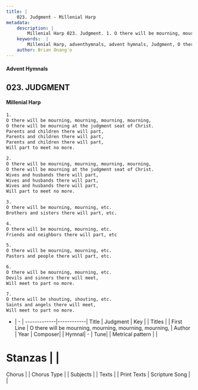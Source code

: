 ```yaml
---
title: |
    023. Judgment - Millenial Harp
metadata:
    description: |
        Millenial Harp 023. Judgment. 1. O there will be mourning, mourning, mourning, mourning, O there will be mourning at the judgment seat of Christ. Parents and children there will part, Parents and children there will part, Parents and children there will part, Will part to meet no more.
    keywords:  |
        Millenial Harp, adventhymnals, advent hymnals, Judgment, O there will be mourning, mourning, mourning, mourning, . 
    author: Brian Onang'o
---
```

#### Advent Hymnals
## 023. JUDGMENT
####  Millenial Harp
```txt
1. 
O there will be mourning, mourning, mourning, mourning, 
O there will be mourning at the judgment seat of Christ. 
Parents and children there will part, 
Parents and children there will part, 
Parents and children there will part, 
Will part to meet no more.

2. 
O there will be mourning, mourning, mourning, mourning, 
O there will be mourning at the judgment seat of Christ. 
Wives and husbands there will part, 
Wives and husbands there will part,  
Wives and husbands there will part, 
Will part to meet no more.

3. 
O there will be mourning, mourning, etc. 
Brothers and sisters there will part, etc.

4. 
O there will be mourning, mourning, etc. 
Friends and neighbors there will part, etc

5. 
O there will be mourning, mourning, etc. 
Pastors and people there will part, etc.

6. 
O there will be mourning, mourning, etc. 
Devils and sinners there will meet, 
Will meet to part no more.

7. 
O there will be shouting, shouting, etc. 
Saints and angels there will meet, 
Will meet to part no more.
```
- |   -  |
-------------|------------|
Title | Judgment |
Key |  |
Titles |  |
First Line | O there will be mourning, mourning, mourning, mourning,  |
Author | 
Year | 
Composer|  |
Hymnal|  - |
Tune|  |
Metrical pattern | |
# Stanzas |  |
Chorus |  |
Chorus Type |  |
Subjects |  |
Texts |  |
Print Texts | 
Scripture Song |  |
    
